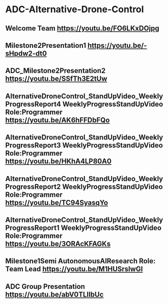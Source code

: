 # ADC-Alternative-Drone-Control
Welcome Team
https://youtu.be/FO6LKxDOjpg
------------------------------------------------
Milestone2Presentation1
https://youtu.be/-sHpdw2-dt0
------------------------------------------------
ADC_Milestone2Presentation2
https://youtu.be/SSfTh3E2tUw 
------------------------------------------------

AlternativeDroneControl_StandUpVideo_WeeklyProgressReport4
WeeklyProgressStandUpVideo
Role:Programmer
https://youtu.be/AK6hFFDbFQo
------------------------------------------------


AlternativeDroneControl_StandUpVideo_WeeklyProgressReport3
WeeklyProgressStandUpVideo
Role:Programmer
https://youtu.be/HKhA4LP80A0
------------------------------------------------

AlternativeDroneControl_StandUpVideo_WeeklyProgressReport2
WeeklyProgressStandUpVideo
Role:Programmer
https://youtu.be/TC94SyasqYo
------------------------------------------------

AlternativeDroneControl_StandUpVideo_WeeklyProgressReport1
WeeklyProgressStandUpVideo
Role:Programmer
https://youtu.be/3ORAcKFAGKs
------------------------------------------------

****Milestone1Semi AutonomousAIResearch****
Role: Team Lead
https://youtu.be/M1HUSrslwGI
------------------------------------------------

ADC Group Presentation
https://youtu.be/abV0TLIIbUc
------------------------------------------------




